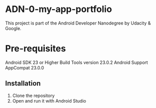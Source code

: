 # ADN-0-my-app-portfolio

This project is part of the Android Developer Nanodegree by Udacity & Google.

# Pre-requisites

Android SDK 23 or Higher Build Tools version 23.0.2 Android Support AppCompat 23.0.0

## Installation

1. Clone the repository
1. Open and run it with Android Studio
